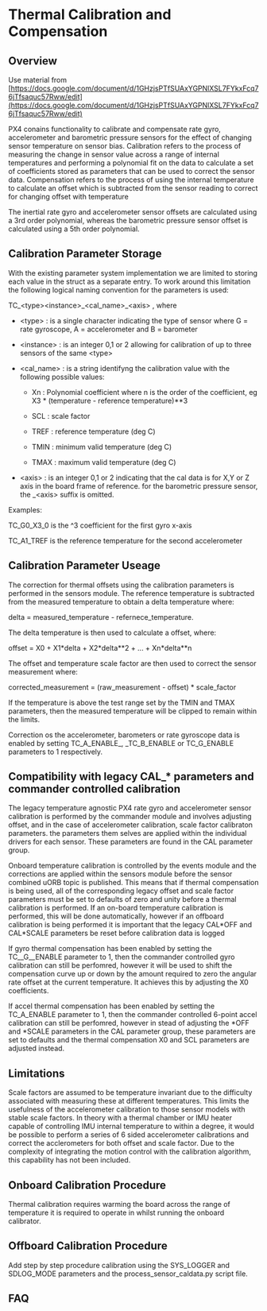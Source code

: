 # Thermal Calibration and Compensation

## Overview

Use material from [https://docs.google.com/document/d/1GHzjsPTfSUAxYGPNlXSL7FYkxFcq76jTfsaquc57Rww/edit](https://docs.google.com/document/d/1GHzjsPTfSUAxYGPNlXSL7FYkxFcq76jTfsaquc57Rww/edit)

PX4 conains functionality to calibrate and compensate rate gyro, accelerometer and barometric pressure sensors for the effect of changing sensor temperature on sensor bias. Calibration refers to the process of measuring the change in sensor value across a range of internal temperatures and performing a polynomial fit on the data to calculate a set of coefficients stored as parameters that can be used to correct the sensor data. Compensation refers to the process of using the internal temperature to calculate an offset which is subtracted from the sensor reading to correct for changing offset with temperature

The inertial rate gyro and accelerometer sensor offsets are calculated using a 3rd order polynomial, whereas the barometric pressure sensor offset is calculated using a 5th order polynomial.

## Calibration Parameter Storage

With the existing parameter system implementation we are limited to storing each value in the struct as a separate entry. To work around this limitation the following logical naming convention for the parameters is used:

TC\_&lt;type&gt;&lt;instance&gt;\_&lt;cal\_name&gt;\_&lt;axis&gt; , where

* &lt;type&gt; : is a single character indicating the type of sensor where G = rate gyroscope, A = accelerometer and B = barometer

* &lt;instance&gt; : is an integer 0,1 or 2 allowing for calibration of up to three sensors of the same &lt;type&gt;

* &lt;cal\_name&gt; : is a string identifyng the calibration value with the following possible values:

  * Xn : Polynomial coefficient where n is the order of the coefficient, eg X3 \* \(temperature - reference temperature\)\*\*3

  * SCL : scale factor

  * TREF : reference temperature \(deg C\)

  * TMIN : minimum valid temperature \(deg C\)

  * TMAX : maximum valid temperature \(deg C\)

* &lt;axis&gt; : is an integer 0,1 or 2 indicating that the cal data is for X,Y or Z axis in the board frame of reference. for the barometric pressure sensor, the \_&lt;axis&gt; suffix is omitted.

Examples:

TC\_G0\_X3\_0 is the ^3 coefficient for the first gyro x-axis

TC\_A1\_TREF is the reference temperature for the second accelerometer

## Calibration Parameter Useage

The correction for thermal offsets using the calibration parameters is performed in the sensors module.  The reference temperature is subtracted from the measured temperature to obtain a delta temperature where:

delta = measured\_temperature - refernece\_temperature.

The delta temperature is then used to calculate a offset, where:

offset = X0 + X1\*delta + X2\*delta\*\*2 + ... + Xn\*delta\*\*n

The offset and temperature scale factor are then used to correct the sensor measurement where:

corrected\_measurement = \(raw\_measurement - offset\) \* scale\_factor

If the temperature is above the test range set by the TMIN and TMAX parameters, then the measured temperature will be clipped to remain within the limits.

Correction os the accelerometer, barometers or rate gyroscope data is enabled by setting TC\_A\_ENABLE\_, \_TC\_B\_ENABLE or TC\_G\_ENABLE parameters to 1 respectively.

## Compatibility with legacy CAL\_\* parameters and commander controlled calibration

The legacy temperature agnostic PX4 rate gyro and accelerometer sensor calibration is performed by the commander module and involves adjusting offset, and in the case of accelerometer calibration, scale factor calibraton parameters. the parameters them selves are applied within the individual drivers for each sensor. These parameters are found in the CAL parameter group.

Onboard temperature calibration is controlled by the events module and the corrections are applied within the sensors module before the sensor combined uORB topic is published. This means that if thermal compensation is being used, all of the corresponding legacy offset and scale factor parameters must be set to defaults of zero and unity before a thermal calibration is performed. If an on-board temperature calibration is performed, this will be done automatically, however if an offboard calibration is being performed it is important that the legacy CAL\*OFF and CAL\*SCALE parameters be reset before calibration data is logged

If gyro thermal compensation has been enabled by setting the TC\_\_G\_\_ENABLE parameter to 1, then the commander controlled gyro calibration can still be perfomred, however it will be used to shift the compensation curve up or down by the amount required to zero the angular rate offset at the current temperature. It achieves this by adjusting the X0 coefficients.

If accel thermal compensation has been enabled by setting the TC\_A\_ENABLE parameter to 1, then the commander controlled 6-point accel calibration can still be perfomred, however in stead of adjusting the \*OFF and \*SCALE parameters in the CAL parameter group, these parameters are set to defaults and the thermal compensation X0 and SCL parameters are adjusted instead.

## Limitations

Scale factors are assumed to be temperature invariant due to the difficulty associated with measuring these at different temperatures. This limits the usefulness of the accelerometer calibration to those sensor models with stable scale factors. In theory with a thermal chamber or IMU heater capable of controlling IMU internal temperature to within a degree, it would be possible to perform a series of 6 sided accelerometer calibrations and correct the acclerometers for both offset and scale factor. Due to the complexity of integrating the motion control with the calibration algorithm, this capability  has not been  included.

## Onboard Calibration Procedure

Thermal calibration requires warming the board across the range of temperature it is required to operate in whilst running the onboard calibrator.

## Offboard Calibration Procedure

Add step by step procedure calibration using the SYS\_LOGGER and SDLOG\_MODE parameters and the process\_sensor\_caldata.py script file.

## FAQ



